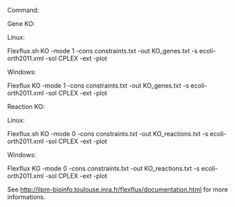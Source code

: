 Command:

Gene KO:

Linux:

Flexflux.sh KO -mode 1 -cons constraints.txt -out KO_genes.txt -s ecoli-orth2011.xml -sol CPLEX -ext -plot

Windows:

Flexflux KO -mode 1 -cons constraints.txt -out KO_genes.txt -s ecoli-orth2011.xml -sol CPLEX -ext -plot

Reaction KO:

Linux:

Flexflux.sh KO -mode 0 -cons constraints.txt -out KO_reactions.txt -s ecoli-orth2011.xml -sol CPLEX -ext -plot

Windows:

Flexflux KO -mode 0 -cons constraints.txt -out KO_reactions.txt -s ecoli-orth2011.xml -sol CPLEX -ext -plot

See http://lipm-bioinfo.toulouse.inra.fr/flexflux/documentation.html for more informations.
